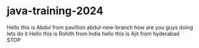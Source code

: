 # java-training-2024
Hello this is Abdul from pavillion
abdul-new-branch
how are you guys doing 
lets do it
Hello this is Rohith from India
hello this is Ajit from hyderabad
STOP
